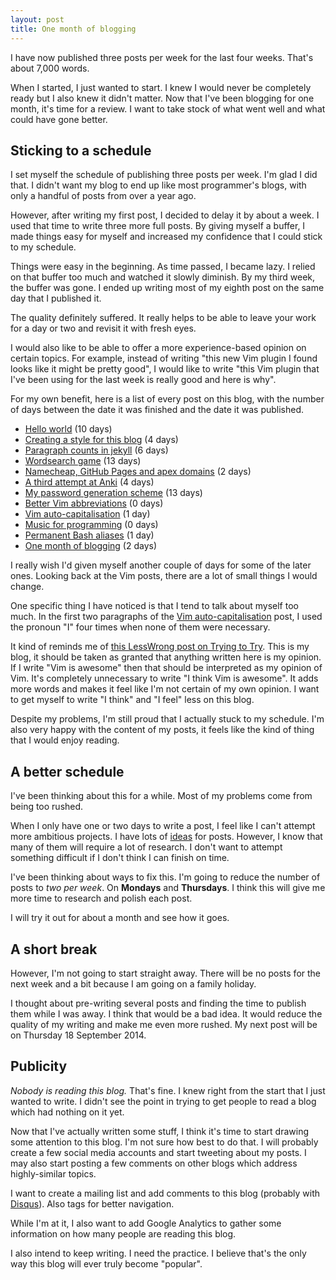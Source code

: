 ```yaml
---
layout: post
title: One month of blogging
---
```


I have now published three posts per week for the last four weeks. That's about 7,000 words. 

When I started, I just wanted to start. I knew I would never be completely ready but I also knew it didn't matter. Now that I've been blogging for one month, it's time for a review. I want to take stock of what went well and what could have gone better. 


## Sticking to a schedule

I set myself the schedule of publishing three posts per week. I'm glad I did that. I didn't want my blog to end up like most programmer's blogs, with only a handful of posts from over a year ago. 

However, after writing my first post, I decided to delay it by about a week. I used that time to write three more full posts. By giving myself a buffer, I made things easy for myself and increased my confidence that I could stick to my schedule. 

Things were easy in the beginning. As time passed, I became lazy. I relied on that buffer too much and watched it slowly diminish. By my third week, the buffer was gone. I ended up writing most of my eighth post on the same day that I published it.

The quality definitely suffered. It really helps to be able to leave your work for a day or two and revisit it with fresh eyes. 

I would also like to be able to offer a more experience-based opinion on certain topics. For example, instead of writing "this new Vim plugin I found looks like it might be pretty good", I would like to write "this Vim plugin that I've been using for the last week is really good and here is why".

For my own benefit, here is a list of every post on this blog, with the number of days between the date it was finished and the date it was published. 

- [Hello world](/hello-world/) (10 days)
- [Creating a style for this blog](/creating-a-style-for-this-blog/) (4 days)
- [Paragraph counts in jekyll](/paragraph-counts-in-jekyll/) (6 days)
- [Wordsearch game](/wordsearch-game/) (13 days)
- [Namecheap, GitHub Pages and apex domains](/namecheap-github-pages-and-apex-domains/) (2 days)
- [A third attempt at Anki](/a-third-attempt-at-anki/) (4 days)
- [My password generation scheme](/my-password-generation-scheme/) (13 days)
- [Better Vim abbreviations](/better-vim-abbreviations/) (0 days)
- [Vim auto-capitalisation](/vim-auto-capitalisation/) (1 day)
- [Music for programming](/music-for-programming/) (0 days)
- [Permanent Bash aliases](/permanent-bash-aliases/) (1 day)
- [One month of blogging](/one-month-of-blogging/) (2 days)

I really wish I'd given myself another couple of days for some of the later ones. Looking back at the Vim posts, there are a lot of small things I would change. 

One specific thing I have noticed is that I tend to talk about myself too much. In the first two paragraphs of the [Vim auto-capitalisation](/vim-auto-capitalisation/) post, I used the pronoun "I" four times when none of them were necessary. 

It kind of reminds me of [this LessWrong post on Trying to Try](http://lesswrong.com/lw/uh/trying_to_try/). This is my blog, it should be taken as granted that anything written here is my opinion. If I write "Vim is awesome" then that should be interpreted as my opinion of Vim. It's completely unnecessary to write "I think Vim is awesome". It adds more words and makes it feel like I'm not certain of my own opinion. I want to get myself to write "I think" and "I feel" less on this blog. 

Despite my problems, I'm still proud that I actually stuck to my schedule. I'm also very happy with the content of my posts, it feels like the kind of thing that I would enjoy reading. 

## A better schedule

I've been thinking about this for a while. Most of my problems come from being too rushed. 

When I only have one or two days to write a post, I feel like I can't attempt more ambitious projects. I have lots of [ideas](https://github.com/davidxmoody/davidxmoody.github.io/blob/master/_ideas.md) for posts. However, I know that many of them will require a lot of research. I don't want to attempt something difficult if I don't think I can finish on time. 

I've been thinking about ways to fix this. I'm going to reduce the number of posts to *two per week*. On **Mondays** and **Thursdays**. I think this will give me more time to research and polish each post. 

I will try it out for about a month and see how it goes. 

## A short break

However, I'm not going to start straight away. There will be no posts for the next week and a bit because I am going on a family holiday. 

I thought about pre-writing several posts and finding the time to publish them while I was away. I think that would be a bad idea. It would reduce the quality of my writing and make me even more rushed. My next post will be on Thursday 18 September 2014. 

## Publicity

*Nobody is reading this blog.* That's fine. I knew right from the start that I just wanted to write. I didn't see the point in trying to get people to read a blog which had nothing on it yet. 

Now that I've actually written some stuff, I think it's time to start drawing some attention to this blog. I'm not sure how best to do that. I will probably create a few social media accounts and start tweeting about my posts. I may also start posting a few comments on other blogs which address highly-similar topics. 

I want to create a mailing list and add comments to this blog (probably with [Disqus](https://disqus.com/)). Also tags for better navigation. 

While I'm at it, I also want to add Google Analytics to gather some information on how many people are reading this blog. 

I also intend to keep writing. I need the practice. I believe that's the only way this blog will ever truly become "popular". 
